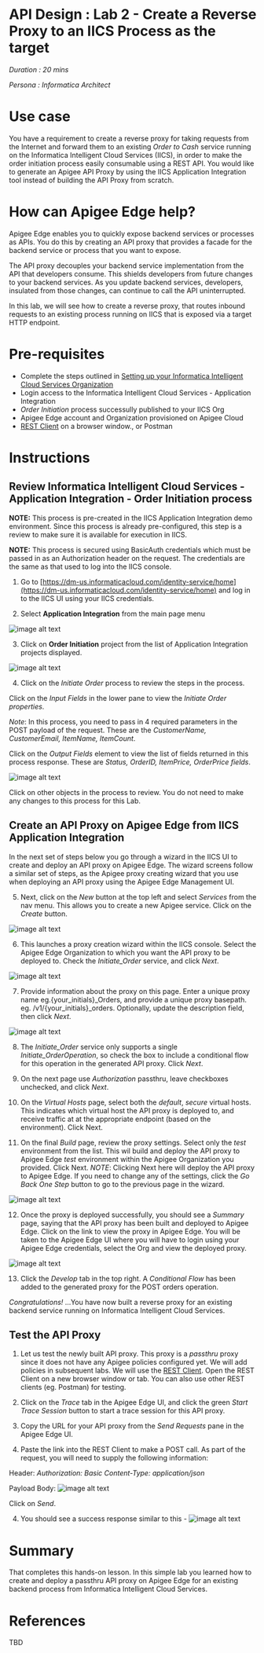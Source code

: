 # API Design : Lab 2 - Create a Reverse Proxy to an IICS Process as the target

*Duration : 20 mins*

*Persona : Informatica Architect*

# Use case

You have a requirement to create a reverse proxy for taking requests from the Internet and forward them to an existing *Order to Cash* service running on the Informatica Intelligent Cloud Services (IICS), in order to make the order initiation process easily consumable using a REST API. You would like to generate an Apigee API Proxy by using the IICS Application Integration tool instead of building the API Proxy from scratch.

# How can Apigee Edge help?

Apigee Edge enables you to quickly expose backend services or processes as APIs. You do this by creating an API proxy that provides a facade for the backend service or process that you want to expose.

The API proxy decouples your backend service implementation from the API that developers consume. This shields developers from future changes to your backend services. As you update backend services, developers, insulated from those changes, can continue to call the API uninterrupted.

In this lab, we will see how to create a reverse proxy, that routes inbound requests to an existing process running on IICS that is exposed via a target HTTP endpoint.

# Pre-requisites

* Complete the steps outlined in [Setting up your Informatica Intelligent Cloud Services Organization](../Setting%20up%20your%20Informatica%20Intelligent%20Cloud%20Services%20Organization/README.md)
* Login access to the Informatica Intelligent Cloud Services - Application Integration
* *Order Initiation* process successully published to your IICS Org
* Apigee Edge account and Organization provisioned on Apigee Cloud
* [REST Client](https://apigee-rest-client.appspot.com/) on a browser window., or Postman

# Instructions

## Review Informatica Intelligent Cloud Services - Application Integration - Order Initiation process

**NOTE:** This process is pre-created in the IICS Application Integration demo environment. Since this process is already pre-configured, this step is a review to make sure it is available for execution in IICS. 

**NOTE:** This process is secured using BasicAuth credentials which must be passed in as an Authorization header on the request. The credentials are the same as that used to log into the IICS console.

1. Go to [https://dm-us.informaticacloud.com/identity-service/home](https://dm-us.informaticacloud.com/identity-service/home) and log in to the IICS UI using your IICS credentials.

2. Select **Application Integration** from the main page menu

![image alt text](../media/image_iic_ai.jpeg)

3. Click on **Order Initiation** project from the list of Application Integration projects displayed. 

![image alt text](./media/image_iic_ai_projects_initiate_order.jpeg)

4. Click on the *Initiate Order* process to review the steps in the process. 

Click on the *Input Fields* in the lower pane to view the *Initiate Order properties*.

*Note*: In this process, you need to pass in 4 required parameters in the POST payload of the request. These are the *CustomerName, CustomerEmail, ItemName, ItemCount*.

Click on the *Output Fields* element to view the list of fields returned in this process response. These are *Status, OrderID, ItemPrice, OrderPrice fields*.

![image alt text](./media/image_iic_ai_service_initiate_order.png)

Click on other objects in the process to review. You do not need to make any changes to this process for this Lab. 

## Create an API Proxy on Apigee Edge from IICS Application Integration

In the next set of steps below you go through a wizard in the IICS UI to create and deploy an API proxy on Apigee Edge. The wizard screens follow a similar set of steps, as the Apigee proxy creating wizard that you use when deploying an API proxy using the Apigee Edge Management UI.

5. Next, click on the *New* button at the top left and select *Services* from the nav menu. This allows you to create a new Apigee service. Click on the *Create* button.

![image alt text](./media/image_iic_ai_new_service_apigee.png)

6. This launches a proxy creation wizard within the IICS console. Select the Apigee Edge Organization to which you want the API proxy to be deployed to. Check the *Initiate_Order* service, and click *Next*.

![image alt text](./media/image_iic_ai_new_service_apigee_initiate_order.png)

7. Provide information about the proxy on this page. Enter a unique proxy name eg.{your_initials}_Orders, and provide a unique proxy basepath. eg. /v1/{your_initials}_orders. Optionally, update the description field, then click *Next*.

![image alt text](./media/image_iic_ai_new_service_apigee_proxy.png)

8. The *Initiate_Order* service only supports a single *Initiate_OrderOperation*, so check the box to include a conditional flow for this operation in the generated API proxy. Click *Next*.

9. On the next page use *Authorization* passthru, leave checkboxes unchecked, and click *Next*.

10. On the *Virtual Hosts* page, select both the *default*, *secure* virtual hosts. This indicates which virtual host the API proxy is deployed to, and receive traffic at at the appropriate endpoint (based on the environment). Click Next.

11. On the final *Build* page, review the proxy settings. Select only the *test* environment from the list. This wil build and deploy the API proxy to Apigee Edge *test* environment within the Apigee Organization you provided. Click Next. 
*NOTE*: Clicking Next here will deploy the API proxy to Apigee Edge. If you need to change any of the settings, click the *Go Back One Step* button to go to the previous page in the wizard.

![image alt text](./media/image_iic_ai_new_service_apigee_proxy_review.png)

12. Once the proxy is deployed successfully, you should see a *Summary* page, saying that the API proxy has been built and deployed to Apigee Edge. 
Click on the link to view the proxy in Apigee Edge. You will be taken to the Apigee Edge UI where you will have to login using your Apigee Edge credentials, select the Org and view the deployed proxy.

![image alt text](./media/image_apigee_proxy_overview.png)

13. Click the *Develop* tab in the top right. A *Conditional Flow* has been added to the generated proxy for the POST orders operation.

*Congratulations!* ...You have now built a reverse proxy for an existing backend service running on Informatica Intelligent Cloud Services.

## Test the API Proxy

1. Let us test the newly built API proxy. This proxy is a *passthru* proxy since it does not have any Apigee policies configured yet. We will add policies in subsequent labs. 
We will use the [REST Client](https://apigee-rest-client.appspot.com/). Open the REST Client on a new browser window or tab.  You can also use other REST clients (eg. Postman) for testing.

2. Click on the *Trace* tab in the Apigee Edge UI, and click the green *Start Trace Session* button to start a trace session for this API proxy.

3. Copy the URL for your API proxy from the *Send Requests* pane in the Apigee Edge UI.

4. Paste the link into the REST Client to make a POST call. 
As part of the request, you will need to supply the following information:

Header:
*Authorization: Basic <b64 of your IICS account credentials>*
*Content-Type: application/json*

Payload Body:
![image alt text](../media/image_apigee_rest_client_post_initiate_order.png)

Click on *Send*.

4. You should see a success response similar to this -
![image alt text](../media/image_apigee_rest_client_post_initiate_order_response.png)

# Summary

That completes this hands-on lesson. In this simple lab you learned how to create and deploy a passthru API proxy on Apigee Edge for an existing backend process from Informatica Intelligent Cloud Services.

# References

TBD


